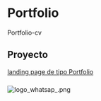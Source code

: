 # Portfolio

Portfolio-cv

## Proyecto

[landing page de tipo Portfolio](https://serg274.github.io/Portfolio/)

### 
![logo_whatsap_.png](https://serg274.github.io/Portfolio/assets/logo_whatsap_.png)
